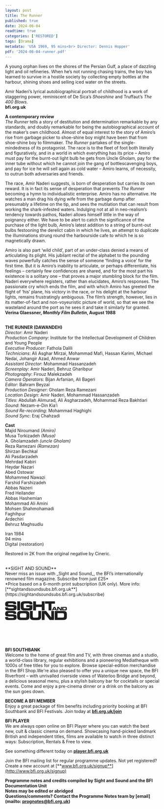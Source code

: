 ```yaml
---
layout: post
title: The Runner
published: true
date: 2024-06-04
readtime: true
categories: ['RESTORED']
tags: [Drama]
metadata: 'USA 1969, 95 mins<br> Director: Dennis Hopper'
pdf: '2024-06-04-runner.pdf'
---
```


A young orphan lives on the shores of the Persian Gulf, a place of dazzling light and oil refineries. When he’s not running chasing trains, the boy has learned to survive in a hostile society by collecting empty bottles at the harbour, shining shoes and selling iced water on the streets.

Amir Naderi’s lyrical autobiographical portrait of childhood is a work of staggering power, reminiscent of De Sica’s _Shoeshine_ and Truffaut’s _The 400 Blows_.  
**bfi.org.uk**  

**A contemporary review**  
_The Runner_ tells a story of destitution and determination remarkable by any standards, and doubly remarkable for being the autobiographical account of the maker’s own childhood. Almost of equal interest to the story of Amiro’s rise from garbage picker to shoe-shine boy might have been that from shoe-shine boy to filmmaker. _The Runner_ partakes of the single-mindedness of its protagonist. The race is to the fleet of foot both literally and figuratively, and in a world in which everything has its price – Amiro must pay for the burnt-out light bulb he gets from Uncle Gholam, pay for the inner tube without which he cannot join the gang of bottlescavenging boys, and pay for ice he will sell again as cold water – Amiro learns, of necessity, to outrun both adversaries and friends.

The race, Amir Naderi suggests, is born of desperation but carries its own reward. It is in fact its sense of desperation that prevents _The Runner_ becoming a hymn to individualistic enterprise. Amiro has no alternative. He watches a man drag his dying wife from the garbage dump after presumably a lifetime on the tip, and sees the mutilation that can result from working the shark-infested waters. Indulging not at all in neo-realism’s tendency towards pathos, Naderi allows himself little in the way of poignancy either. We have to be alert to catch the significance of the purchase of the light bulb, Amiro’s latest addition to a string of burnt-out bulbs festooning the derelict cabin in which he lives, an attempt to duplicate the illuminations strung round the harbourside cafe to which he is so magnetically drawn.

Amiro is also part ‘wild child’, part of an under-class denied a means of articulating its plight. His jubilant recital of the alphabet to the pounding waves powerfully catches the sense of someone ‘finding a voice’ for the first time. But it is Amiro’s inability to articulate, or perhaps differentiate, his feelings – certainly few confidences are shared, and for the most part his existence is a solitary one – that proves a major stumbling block for the film. Naderi everywhere registers, rather than elucidates, Amiro’s responses. The passionate cry which ends the film, and with which Amiro has greeted the flight of ‘his’ plane, his victory in the race, or his delight at the harbour lights, remains frustratingly ambiguous. The film’s strength, however, lies in its matter-of-fact and non-voyeuristic picture of world, so that we see the wasteland around the port as he sees it and take it similarly for granted.  
**Verina Glaessner, _Monthly Film Bulletin_, August 1988**  
<br>

**THE RUNNER (DAWANDEH)**  
_Director_: Amir Naderi  
_Production Company_: Institute for the Intellectual Development of Children and Young People  
_Executive Producer_: Fathola Dalili  
_Technicians_: Ali Asghar Mirzai, Mohammad Mafi, Hassan Karimi, Michael Nedai, Johangir Azad, Ahmed Anwar  
_Assistant Director_: Mohammad Hassanzadeh  
_Screenplay_: Amir Naderi, Behruz Gharibpur  
_Photography_: Firouz Malekzadeh  
_Camera Operators_: Bijan Arfanian, Ali Bageri  
_Editor_: Bahram Beyzaï  
_Production Designer_: Gholam Reza Ramezani  
_Location Design_: Amir Naderi, Mohammad Hassanzadeh  
_Titles_: Abdullah Alimurad, Ali Asgharzadeh, Mohammad Reza Bakhtiari  
_Sound_: Nezam-e-Din Kia’i  
_Sound Re-recording_: Mohammad Haghighi  
_Sound Sync_: Eraj Chahzadi  

**Cast**  
Majid Niroumand _(Amiro)_  
Musa Torkizadeh _(Musa)_  
A. Gholamzadeh _(uncle Gholam)_  
Reza Ramezani _(Ramezan)_  
Shirzan Bechkal  
Ali Pasdarzadeh  
Mehrdad Kabiri  
Heydar Nazari  
Abed Ostowar  
Mohammed Nawazi  
Farshid Farshizadeh  
Abbas Nazeri  
Fred Heilander  
Abbas Hashemian  
Mohammad Ali Amini  
Mohsen Shahmohamadi  
Faghihpur  
Ardechiri  
Behruz Maghsudlu  

Iran 1984  
94 mins  
Digital (restoration)  

Restored in 2K from the original negative by Cineric.  

<br>
**SIGHT AND SOUND**<br>
Never miss an issue with _Sight and Sound_, the BFI’s internationally renowned film magazine. Subscribe from just £25*<br>
*Price based on a 6-month print subscription (UK only). More info: [**sightandsoundsubs.bfi.org.uk**](https://sightandsoundsubs.bfi.org.uk/subscribe)

<img style="float: left;" src="/img/sight-and-sound.jpg" width="40%" height="40%"><br><br><br><br><br><br><br><br>

**BFI SOUTHBANK**  
Welcome to the home of great film and TV, with three cinemas and a studio, a world-class library, regular exhibitions and a pioneering Mediatheque with 1000s of free titles for you to explore. Browse special-edition merchandise in the BFI Shop.We&#39;re also pleased to offer you a unique new space, the BFI Riverfront – with unrivalled riverside views of Waterloo Bridge and beyond, a delicious seasonal menu, plus a stylish balcony bar for cocktails or special events. Come and enjoy a pre-cinema dinner or a drink on the balcony as the sun goes down.  

**BECOME A BFI MEMBER**  
Enjoy a great package of film benefits including priority booking at BFI Southbank and BFI Festivals. Join today at [**bfi.org.uk/join**](http://www.bfi.org.uk/join)  

**BFI PLAYER**  
 We are always open online on BFI Player where you can watch the best new, cult &amp; classic cinema on demand. Showcasing hand-picked landmark British and independent titles, films are available to watch in three distinct ways: Subscription, Rentals &amp; Free to view.  

See something different today on [**player.bfi.org.uk**](https://player.bfi.org.uk)  

Join the BFI mailing list for regular programme updates. Not yet registered? Create a new account at [**www.bfi.org.uk/signup**](http://www.bfi.org.uk/signup)

**Programme notes and credits compiled by Sight and Sound and the BFI Documentation Unit  
Notes may be edited or abridged  
Questions/comments? Contact the Programme Notes team by [email](mailto: prognotes@bfi.org.uk)**
<!--stackedit_data:
eyJoaXN0b3J5IjpbLTY5MzQyMTI3MSwtNjQ4NjYwMTUwLC0yMT
AwMjU2OTcwLC0xMzQ1NTUyMjA4XX0=
-->